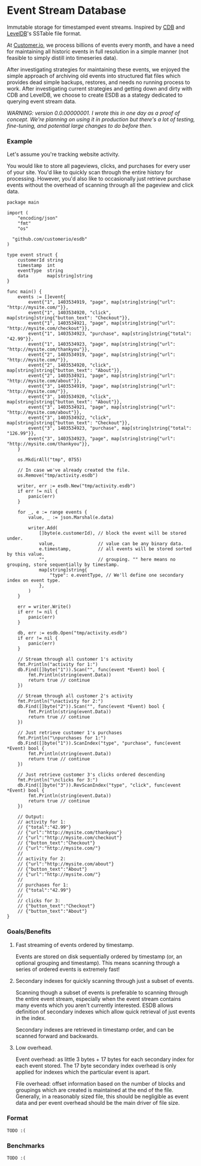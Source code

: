 # Event Stream Database

Immutable storage for timestamped event streams. Inspired by
[CDB](http://cr.yp.to/cdb.html) and
[LevelDB](http://en.wikipedia.org/wiki/LevelDB)'s SSTable file format.

At [Customer.io](http://customer.io), we process billions of events every
month, and have a need for maintaining all historic events in full resolution
in a simple manner (not feasible to simply distill into timeseries data).

After investigating strategies for maintaining these events, we enjoyed the
simple approach of archiving old events into structured flat files which
provides dead simple backups, restores, and needs no running process to work.
After investigating current strategies and getting down and dirty with CDB and
LevelDB, we choose to create ESDB as a stategy dedicated to querying event
stream data.

*WARNING: version 0.0.00000001. I wrote this in one day as a proof of concept.
We're planning on using it in production but there's a lot of testing,
fine-tuning, and potential large changes to do before then.*

### Example

Let's assume you're tracking website activity.

You would like to store all pageviews, clicks, and purchases for every user of
your site.  You'd like to quickly scan through the entire history for
processing. However, you'd also like to occasionally just retrieve purchase
events without the overhead of scanning through all the pageview and click
data.

```
package main

import (
	"encoding/json"
	"fmt"
	"os"

  "github.com/customerio/esdb"
)

type event struct {
	customerId string
	timestamp  int
	eventType  string
	data       map[string]string
}

func main() {
	events := []event{
		event{"1", 1403534919, "page", map[string]string{"url": "http://mysite.com/"}},
		event{"1", 1403534920, "click", map[string]string{"button_text": "Checkout"}},
		event{"1", 1403534921, "page", map[string]string{"url": "http://mysite.com/checkout"}},
		event{"1", 1403534923, "purchase", map[string]string{"total": "42.99"}},
		event{"1", 1403534923, "page", map[string]string{"url": "http://mysite.com/thankyou"}},
		event{"2", 1403534919, "page", map[string]string{"url": "http://mysite.com/"}},
		event{"2", 1403534920, "click", map[string]string{"button_text": "About"}},
		event{"2", 1403534921, "page", map[string]string{"url": "http://mysite.com/about"}},
		event{"3", 1403534919, "page", map[string]string{"url": "http://mysite.com/"}},
		event{"3", 1403534920, "click", map[string]string{"button_text": "About"}},
		event{"3", 1403534921, "page", map[string]string{"url": "http://mysite.com/about"}},
		event{"3", 1403534922, "click", map[string]string{"button_text": "Checkout"}},
		event{"3", 1403534923, "purchase", map[string]string{"total": "126.99"}},
		event{"3", 1403534923, "page", map[string]string{"url": "http://mysite.com/thankyou"}},
	}

	os.MkdirAll("tmp", 0755)

	// In case we've already created the file.
	os.Remove("tmp/activity.esdb")

	writer, err := esdb.New("tmp/activity.esdb")
	if err != nil {
		panic(err)
	}

	for _, e := range events {
		value, _ := json.Marshal(e.data)

		writer.Add(
			[]byte(e.customerId), // block the event will be stored under.
			value,                // value can be any binary data.
			e.timestamp,          // all events will be stored sorted by this value.
			"",                   // grouping. "" here means no grouping, store sequentially by timestamp.
			map[string]string{
				"type": e.eventType, // We'll define one secondary index on event type.
			},
		)
	}

	err = writer.Write()
	if err != nil {
		panic(err)
	}

	db, err := esdb.Open("tmp/activity.esdb")
	if err != nil {
		panic(err)
	}

	// Stream through all customer 1's activity
	fmt.Println("activity for 1:")
	db.Find([]byte("1")).Scan("", func(event *Event) bool {
		fmt.Println(string(event.Data))
		return true // continue
	})

	// Stream through all customer 2's activity
	fmt.Println("\nactivity for 2:")
	db.Find([]byte("2")).Scan("", func(event *Event) bool {
		fmt.Println(string(event.Data))
		return true // continue
	})

	// Just retrieve customer 1's purchases
	fmt.Println("\npurchases for 1:")
	db.Find([]byte("1")).ScanIndex("type", "purchase", func(event *Event) bool {
		fmt.Println(string(event.Data))
		return true // continue
	})

	// Just retrieve customer 3's clicks ordered descending
	fmt.Println("\nclicks for 3:")
	db.Find([]byte("3")).RevScanIndex("type", "click", func(event *Event) bool {
		fmt.Println(string(event.Data))
		return true // continue
	})

	// Output:
	// activity for 1:
	// {"total":"42.99"}
	// {"url":"http://mysite.com/thankyou"}
	// {"url":"http://mysite.com/checkout"}
	// {"button_text":"Checkout"}
	// {"url":"http://mysite.com/"}
	//
	// activity for 2:
	// {"url":"http://mysite.com/about"}
	// {"button_text":"About"}
	// {"url":"http://mysite.com/"}
	//
	// purchases for 1:
	// {"total":"42.99"}
	//
	// clicks for 3:
	// {"button_text":"Checkout"}
	// {"button_text":"About"}
}
```

### Goals/Benefits

1. Fast streaming of events ordered by timestamp.

   Events are stored on disk sequentially ordered by timestamp (or, an optional
grouping and timestamp). This means scanning through a series of ordered events
is extremely fast!

2. Secondary indexes for quickly scanning through just a subset of events.

   Scanning though a subset of events is preferable to scanning through the
entire event stream, especially when the event stream contains many events
which you aren't currently interested. ESDB allows definition of secondary
indexes which allow quick retrieval of just events in the index.
   
   Secondary indexes are retrieved in timestamp order, and can be scanned
forward and backwards.
   
3. Low overhead.

   Event overhead: as little 3 bytes + 17 bytes for each secondary index for
each event stored. The 17 byte secondary index overhead is only applied for
indexes which the particular event is apart.
   
   File overhead: offset information based on the number of blocks and
groupings which are created is maintained at the end of the file. Generally, in
a reasonably sized file, this should be negligible as event data and per event
overhead should be the main driver of file size.

### Format 

`TODO :(`

### Benchmarks

`TODO :(`
